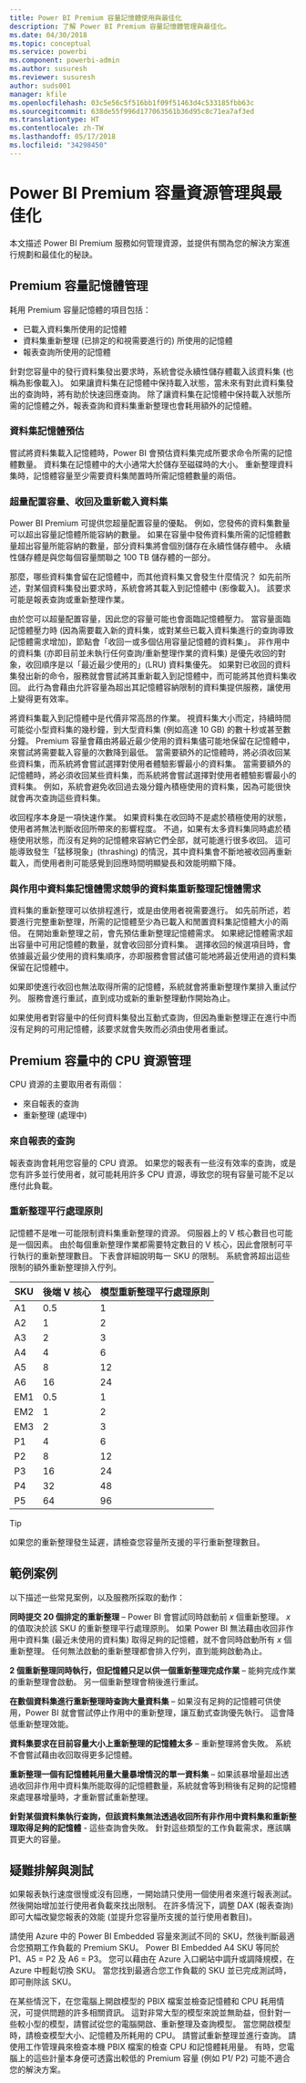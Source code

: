 ```yaml
---
title: Power BI Premium 容量記憶體使用與最佳化
description: 了解 Power BI Premium 容量記憶體管理與最佳化。
ms.date: 04/30/2018
ms.topic: conceptual
ms.service: powerbi
ms.component: powerbi-admin
ms.author: susuresh
ms.reviewer: susuresh
author: suds001
manager: kfile
ms.openlocfilehash: 03c5e56c5f516bb1f09f51463d4c533185fbb63c
ms.sourcegitcommit: 638de55f996d177063561b36d95c8c71ea7af3ed
ms.translationtype: HT
ms.contentlocale: zh-TW
ms.lasthandoff: 05/17/2018
ms.locfileid: "34298450"
---
```

# <a name="power-bi-premium-capacity-resource-management-and-optimization"></a>Power BI Premium 容量資源管理與最佳化

本文描述 Power BI Premium 服務如何管理資源，並提供有關為您的解決方案進行規劃和最佳化的秘訣。

## <a name="premium-capacity-memory-management"></a>Premium 容量記憶體管理

 耗用 Premium 容量記憶體的項目包括：

* 已載入資料集所使用的記憶體
* 資料集重新整理 (已排定的和視需要進行的) 所使用的記憶體
* 報表查詢所使用的記憶體

針對您容量中的發行資料集發出要求時，系統會從永續性儲存體載入該資料集 (也稱為影像載入)。 如果讓資料集在記憶體中保持載入狀態，當未來有對此資料集發出的查詢時，將有助於快速回應查詢。 除了讓資料集在記憶體中保持載入狀態所需的記憶體之外，報表查詢和資料集重新整理也會耗用額外的記憶體。

### <a name="dataset-memory-estimation"></a>資料集記憶體預估

嘗試將資料集載入記憶體時，Power BI 會預估資料集完成所要求命令所需的記憶體數量。 資料集在記憶體中的大小通常大於儲存至磁碟時的大小。 重新整理資料集時，記憶體容量至少需要資料集閒置時所需記憶體數量的兩倍。

### <a name="overcommitting-capacity-eviction-and-reloading-of-datasets"></a>超量配置容量、收回及重新載入資料集

Power BI Premium 可提供您超量配置容量的優點。 例如，您發佈的資料集數量可以超出容量記憶體所能容納的數量。 如果在容量中發佈資料集所需的記憶體數量超出容量所能容納的數量，部分資料集將會個別儲存在永續性儲存體中。 永續性儲存體是與您每個容量關聯之 100 TB 儲存體的一部分。

那麼，哪些資料集會留在記憶體中，而其他資料集又會發生什麼情況？ 如先前所述，對某個資料集發出要求時，系統會將其載入到記憶體中 (影像載入)。 該要求可能是報表查詢或重新整理作業。

由於您可以超量配置容量，因此您的容量可能也會面臨記憶體壓力。 當容量面臨記憶體壓力時 (因為需要載入新的資料集，或對某些已載入資料集進行的查詢導致記憶體需求增加)，節點會「收回一或多個佔用容量記憶體的資料集」。 非作用中的資料集 (亦即目前並未執行任何查詢/重新整理作業的資料集) 是優先收回的對象，收回順序是以「最近最少使用的」(LRU) 資料集優先。 如果對已收回的資料集發出新的命令，服務就會嘗試將其重新載入到記憶體中，而可能將其他資料集收回。 此行為會藉由允許容量為超出其記憶體容納限制的資料集提供服務，讓使用上變得更有效率。

將資料集載入到記憶體中是代價非常高昂的作業。 視資料集大小而定，持續時間可能從小型資料集的幾秒鐘，到大型資料集 (例如高達 10 GB) 的數十秒或甚至數分鐘。 Premium 容量會藉由將最近最少使用的資料集儘可能地保留在記憶體中，來嘗試將需要載入容量的次數降到最低。 當需要額外的記憶體時，將必須收回某些資料集，而系統將會嘗試選擇對使用者體驗影響最小的資料集。 當需要額外的記憶體時，將必須收回某些資料集，而系統將會嘗試選擇對使用者體驗影響最小的資料集。 例如，系統會避免收回過去幾分鐘內積極使用的資料集，因為可能很快就會再次查詢這些資料集。

收回程序本身是一項快速作業。 如果資料集在收回時不是處於積極使用的狀態，使用者將無法判斷收回所帶來的影響程度。 不過，如果有太多資料集同時處於積極使用狀態，而沒有足夠的記憶體來容納它們全部，就可能進行很多收回。 這可能導致發生「猛移現象」(thrashing) 的情況，其中資料集會不斷地被收回再重新載入，而使用者則可能感覺到回應時間明顯變長和效能明顯下降。

### <a name="dataset-refresh-memory-requirement-competing-with-an-active-dataset-memory-requirement"></a>與作用中資料集記憶體需求競爭的資料集重新整理記憶體需求

資料集的重新整理可以依排程進行，或是由使用者視需要進行。 如先前所述，若要進行完整重新整理，所需的記憶體至少為已載入和閒置資料集記憶體大小的兩倍。 在開始重新整理之前，會先預估重新整理記憶體需求。 如果總記憶體需求超出容量中可用記憶體的數量，就會收回部分資料集。 選擇收回的候選項目時，會依據最近最少使用的資料集順序，亦即服務會嘗試儘可能地將最近使用過的資料集保留在記憶體中。

如果即使進行收回也無法取得所需的記憶體，系統就會將重新整理作業排入重試佇列。 服務會進行重試，直到成功或新的重新整理動作開始為止。

如果使用者對容量中的任何資料集發出互動式查詢，但因為重新整理正在進行中而沒有足夠的可用記憶體，該要求就會失敗而必須由使用者重試。

## <a name="cpu-resource-management-in-premium-capacity"></a>Premium 容量中的 CPU 資源管理

CPU 資源的主要取用者有兩個：

- 來自報表的查詢
- 重新整理 (處理中)

### <a name="queries-from-reports"></a>來自報表的查詢

報表查詢會耗用您容量的 CPU 資源。 如果您的報表有一些沒有效率的查詢，或是您有許多並行使用者，就可能耗用許多 CPU 資源，導致您的現有容量可能不足以應付此負載。

### <a name="refresh-parallelization-policy"></a>重新整理平行處理原則

記憶體不是唯一可能限制資料集重新整理的資源。 伺服器上的 V 核心數目也可能是一個因素。 由於每個重新整理作業都需要特定數目的 V 核心，因此會限制可平行執行的重新整理數目。 下表會詳細說明每一 SKU 的限制。 系統會將超出這些限制的額外重新整理排入佇列。

 | SKU  | 後端 V 核心  | 模型重新整理平行處理原則   |
 | --- | --- | --- |
 | A1  | 0.5  | 1  |
 | A2  | 1  | 2  |
 | A3  | 2  | 3  |
 | A4  | 4  | 6  |
 | A5  | 8  | 12  |
 | A6  | 16  | 24  |
 | EM1  | 0.5  | 1  |
 | EM2  | 1  | 2  |
 | EM3  | 2  | 3  |
 | P1  | 4  | 6  |
 | P2  | 8  | 12  |
 | P3  | 16  | 24  |
 | P4  | 32  | 48  |
 | P5  | 64  | 96  |

 > [!TIP]
> 如果您的重新整理發生延遲，請檢查您容量所支援的平行重新整理數目。

## <a name="example-scenarios"></a>範例案例

以下描述一些常見案例，以及服務所採取的動作：

 **同時提交 20 個排定的重新整理** – Power BI 會嘗試同時啟動前 *x* 個重新整理。 *x* 的值取決於該 SKU 的重新整理平行處理原則。 如果 Power BI 無法藉由收回非作用中資料集 (最近未使用的資料集) 取得足夠的記憶體，就不會同時啟動所有 *x* 個重新整理。 任何無法啟動的重新整理都會排入佇列，直到能夠啟動為止。

 **2 個重新整理同時執行，但記憶體只足以供一個重新整理完成作業** – 能夠完成作業的重新整理會啟動。 另一個重新整理會稍後進行重試。

 **在數個資料集進行重新整理時查詢大量資料集** – 如果沒有足夠的記憶體可供使用，Power BI 就會嘗試停止作用中的重新整理，讓互動式查詢優先執行。 這會降低重新整理效能。

 **資料集要求在目前容量大小上重新整理的記憶體太多** – 重新整理將會失敗。 系統不會嘗試藉由收回取得更多記憶體。

 **重新整理一個有記憶體耗用量大量暴增情況的單一資料集** – 如果該暴增量超出透過收回非作用中資料集所能取得的記憶體數量，系統就會等到稍後有足夠的記憶體來處理暴增量時，才重新嘗試重新整理。

 **針對某個資料集執行查詢，但該資料集無法透過收回所有非作用中資料集和重新整理取得足夠的記憶體** - 這些查詢會失敗。 針對這些類型的工作負載需求，應該購買更大的容量。

## <a name="troubleshooting-and-testing"></a>疑難排解與測試

如果報表執行速度很慢或沒有回應，一開始請只使用一個使用者來進行報表測試。 然後開始增加並行使用者負載來找出限制。 在許多情況下，調整 DAX (報表查詢) 即可大幅改變您報表的效能 (並提升您容量所支援的並行使用者數目)。

請使用 Azure 中的 Power BI Embedded 容量來測試不同的 SKU，然後判斷最適合您預期工作負載的 Premium SKU。 Power BI Embedded A4 SKU 等同於 P1、A5 = P2 及 A6 = P3。 您可以藉由在 Azure 入口網站中調升或調降規模，在 Azure 中輕鬆切換 SKU。 當您找到最適合您工作負載的 SKU 並已完成測試時，即可刪除該 SKU。

在某些情況下，在您電腦上開啟模型的 PBIX 檔案並檢查記憶體和 CPU 耗用情況，可提供問題的許多相關資訊。 這對非常大型的模型來說並無助益，但針對一些較小型的模型，請嘗試從您的電腦開啟、重新整理及查詢模型。 當您開啟模型時，請檢查模型大小、記憶體及所耗用的 CPU。 請嘗試重新整理並進行查詢。 請使用工作管理員來檢查本機 PBIX 檔案的檢查 CPU 和記憶體耗用量。 有時，您電腦上的這些計量本身便可透露出較低的 Premium 容量 (例如 P1/ P2) 可能不適合您的解決方案。
